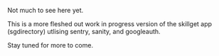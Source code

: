 Not much to see here yet. 

This is a more fleshed out work in progress version of the skillget app (sgdirectory) utlising sentry, sanity, and googleauth. 

Stay tuned for more to come. 
